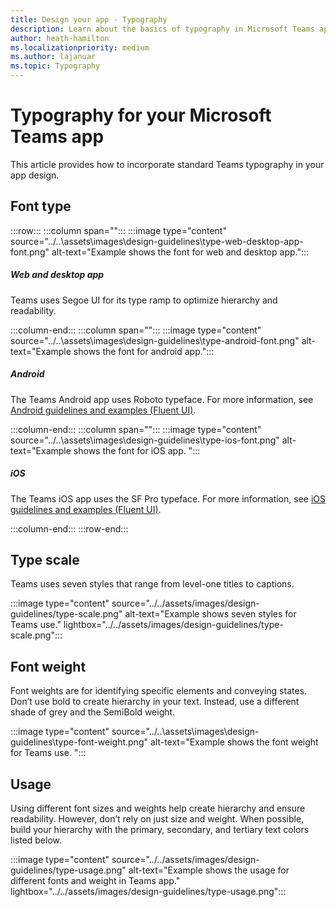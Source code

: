 ```yaml
---
title: Design your app - Typography
description: Learn about the basics of typography in Microsoft Teams app including type scale, font and more.
author: heath-hamilton
ms.localizationpriority: medium
ms.author: lajanuar
ms.topic: Typography
---
```

# Typography for your Microsoft Teams app

This article provides how to incorporate standard Teams typography in your app design.

## Font type

:::row:::
   :::column span="":::
:::image type="content" source="../..\assets\images\design-guidelines\type-web-desktop-app-font.png" alt-text="Example shows the font for web and desktop app.":::

##### Web and desktop app

Teams uses Segoe UI for its type ramp to optimize hierarchy and readability.​

   :::column-end:::
   :::column span="":::
:::image type="content" source="../..\assets\images\design-guidelines\type-android-font.png" alt-text="Example shows the font for android app.":::

##### Android

The Teams Android app uses Roboto typeface. For more information, see [Android guidelines and examples (Fluent UI)](https://www.microsoft.com/design/fluent/#/android).

   :::column-end:::
   :::column span="":::
:::image type="content" source="../..\assets\images\design-guidelines\type-ios-font.png" alt-text="Example shows the font for iOS app. ":::

##### iOS

The Teams iOS app uses the SF Pro typeface. For more information, see [iOS guidelines and examples (Fluent UI)](https://www.microsoft.com/design/fluent/#/ios).

   :::column-end:::
:::row-end:::

## Type scale

Teams uses seven styles that range from level-one titles to captions.

:::image type="content" source="../../assets/images/design-guidelines/type-scale.png" alt-text="Example shows seven styles for Teams use." lightbox="../../assets/images/design-guidelines/type-scale.png":::

## Font weight

Font weights are for identifying specific elements and conveying states. ​Don’t use bold to create hierarchy in your text. Instead, use a different shade of grey and the SemiBold weight.

:::image type="content" source="../..\assets\images\design-guidelines\type-font-weight.png" alt-text="Example shows the font weight for Teams use. ":::

## Usage

Using different font sizes and weights help create hierarchy and ensure readability. However, don’t rely on just size and weight. When possible, build your hierarchy with the primary, secondary, and tertiary text colors listed below.

:::image type="content" source="../../assets/images/design-guidelines/type-usage.png" alt-text="Example shows the usage for different fonts and weight in Teams app." lightbox="../../assets/images/design-guidelines/type-usage.png":::
